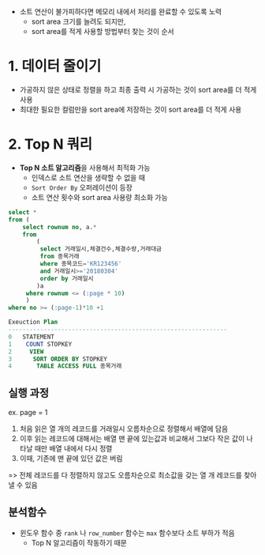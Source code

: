 - 소트 연산이 불가피하다면 메모리 내에서 처리를 완료할 수 있도록 노력
	- sort area 크기를 늘려도 되지만,
    - sort area를 적게 사용할 방법부터 찾는 것이 순서
    
# 1. 데이터 줄이기 
- 가공하지 않은 상태로 정렬을 하고 최종 출력 시 가공하는 것이 sort area를 더 적게 사용
- 최대한 필요한 컬럼만을 sort area에 저장하는 것이 sort area를 더 적게 사용

# 2. Top N 쿼리
- **Top N 소트 알고리즘**을 사용해서 최적화 가능
	- 인덱스로 소트 연산을 생략할 수 없을 때
    - `Sort Order By` 오퍼레이션이 등장 
    - 소트 연산 횟수와 sort area 사용량 최소화 가능 

```sql
select *
from (
	select rownum no, a.*
    from
    	(
         select 거래일시,체결건수,체결수량,거래대금
         from 종목거래
         where 종목코드='KR123456'
         and 거래일시>='20180304'
         order by 거래일시
        )a
     where rownum <= (:page * 10)
     )
where no >= (:page-1)*10 +1

Exeuction Plan
--------------------------------------------------------------
0	STATEMENT
1	 COUNT STOPKEY
2	  VIEW
3	   SORT ORDER BY STOPKEY 
4		TABLE ACCESS FULL 종목거래
```
## 실행 과정
ex. page = 1

1. 처음 읽은 열 개의 레코드를 거래일시 오름차순으로 정렬해서 배열에 담음
2. 이후 읽는 레코드에 대해서는 배열 맨 끝에 있는값과 비교해서 그보다 작은 값이 나타날 때만 배열 내에서 다시 정렬 
3. 이때, 기존에 맨 끝에 있던 값은 버림 

=> 전체 레코드를 다 정렬하지 않고도 오름차순으로 최소값을 갖는 열 개 레코드를 찾아낼 수 있음 

## 분석함수
- 윈도우 함수 중 `rank` 나 `row_number` 함수는 `max` 함수보다 소트 부하가 적음
	- Top N 알고리즘이 작동하기 때문 